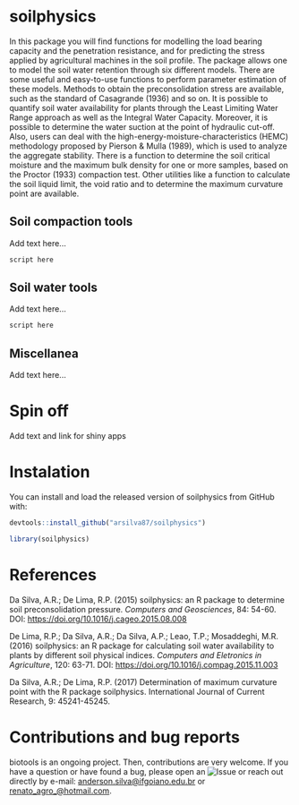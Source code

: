 # soilphysics

In this package you will find functions for modelling the load bearing capacity and the penetration resistance, and for predicting the stress applied by agricultural machines in the soil profile. The package allows one to model the soil water retention through six different models. There are some useful and easy-to-use functions to perform parameter estimation of these models. Methods to obtain the preconsolidation stress are available, such as the standard of Casagrande (1936) and so on. It is possible to quantify soil water availability for plants through the Least Limiting Water Range approach as well as the Integral Water Capacity. Moreover, it is possible to determine the water suction at the point of hydraulic cut-off. Also, users can deal with the high-energy-moisture-characteristics (HEMC) methodology proposed by Pierson & Mulla (1989), which is used to analyze the aggregate stability. There is a function to determine the soil critical moisture and the maximum bulk density for one or more samples, based on the Proctor (1933) compaction test. Other utilities like a function to calculate the soil liquid limit, the void ratio and to determine the maximum curvature point are available. 

## Soil compaction tools

Add text here...

```r
script here

```

## Soil water tools

Add text here...

```r
script here

```

## Miscellanea

Add text here...

# Spin off

Add text and link for shiny apps

# Instalation

You can install and load the released version of soilphysics from GitHub with:

```r
devtools::install_github("arsilva87/soilphysics")

library(soilphysics)
```

# References
Da Silva, A.R.; De Lima, R.P. (2015) soilphysics: an R package to determine soil preconsolidation pressure. *Computers and Geosciences*, 84: 54-60. DOI: https://doi.org/10.1016/j.cageo.2015.08.008

De Lima, R.P.; Da Silva, A.R.; Da Silva, A.P.; Leao, T.P.; Mosaddeghi, M.R. (2016) soilphysics: an R package for calculating soil water availability to plants by different soil physical indices. *Computers and Eletronics in Agriculture*, 120: 63-71. DOI: https://doi.org/10.1016/j.compag.2015.11.003

Da Silva, A.R.; De Lima, R.P. (2017) Determination of maximum curvature point with the R package soilphysics. International Journal of Current Research, 9: 45241-45245.  

# Contributions and bug reports

biotools is an ongoing project. Then, contributions are very welcome. If you have a question or have found a bug, please open an ![Issue](https://github.com/arsilva87/soilphysics/issues) or reach out directly by e-mail: anderson.silva@ifgoiano.edu.br or renato_agro_@hotmail.com.
